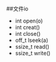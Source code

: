#

##文件io

- int open(o)
- int creat()
- int close()
- off_t lseek(a)
- ssize_t read()
- ssize_t write()






